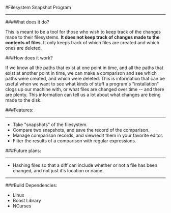 #Filesystem Snapshot Program 
 
--- 
###What does it do? 
 
This is meant to be a tool for those who wish to keep track of the changes made to their filesystems.  **It does not keep track of changes made to the contents of files**.  It only keeps track of which files are created and which ones are deleted. 
 
###How does it work? 
 
If we know all the paths that exist at one point in time, and all the paths that exist at another point in time, we can make a comparison and see which paths were created, and which were deleted.  This is information that can be useful when we want to see what kinds of stuff a program's "installation" clogs up our machine with, or what files are changed over time -- and there are plenty.  This information can tell us a lot about what changes are being made to the disk. 
 
###Features: 
 
--- 
 
-  Take "snapshots" of the filesystem. 
-  Compare two snapshots, and save the record of the comparison. 
-  Manage comparison records, and view/edit them in your favorite editor. 
-  Filter the results of a comparison with regular expressions. 
 
###Future plans: 
 
--- 
 
-  Hashing files so that a diff can include whether or not a file has been changed, and not just it's location or name. 
 
--- 
 
###Build Dependencies: 
 
-  Linux 
-  Boost Library
-  NCurses
